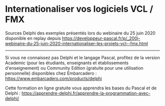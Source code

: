 # Internationaliser vos logiciels VCL / FMX

Sources Delphi des exemples présentés lors du webinaire du 25 juin 2020 disponible en replay depuis https://developpeur-pascal.fr/p/_200j-webinaire-du-25-juin-2020-internationaliser-les-projets-vcl--fmx.html

-----

Si vous ne connaissez pas Delphi et le langage Pascal, profitez de la version Academic (pour les étudiants, enseignants et établissements d'enseignement) ou Community Edition (gratuite pour une utilisation personnelle) disponibles chez Embarcadero :
https://www.embarcadero.com/products/delphi

Cette formation en ligne gratuite vous apprendra les bases du Pascal et de Delphi :
https://apprendre-delphi.fr/apprendre-la-programmation-avec-delphi/

